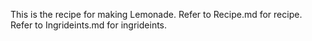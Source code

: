 This is the recipe for making Lemonade.
Refer to Recipe.md for recipe.
Refer to Ingrideints.md for ingrideints.